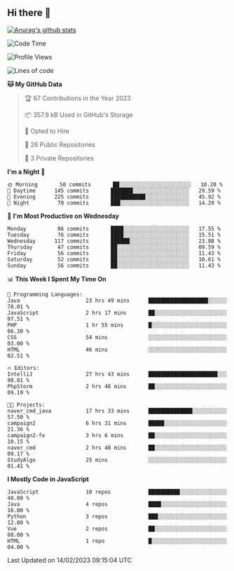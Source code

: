 ## Hi there 👋

[![Anurag's github stats](https://github-readme-stats.vercel.app/api?username=Songwonseok)](https://github.com/anuraghazra/github-readme-stats)



<!--START_SECTION:waka-->
![Code Time](http://img.shields.io/badge/Code%20Time-2%2C077%20hrs%2022%20mins-blue)

![Profile Views](http://img.shields.io/badge/Profile%20Views-3-blue)

![Lines of code](https://img.shields.io/badge/From%20Hello%20World%20I%27ve%20Written-3%20Million%20lines%20of%20code-blue)

**🐱 My GitHub Data** 

> 🏆 67 Contributions in the Year 2023
 > 
> 📦 357.9 kB Used in GitHub's Storage 
 > 
> 💼 Opted to Hire
 > 
> 📜 26 Public Repositories 
 > 
> 🔑 3 Private Repositories  
 > 
**I'm a Night 🦉** 

```text
🌞 Morning       50 commits       ██░░░░░░░░░░░░░░░░░░░░░░░   10.20 % 
🌆 Daytime      145 commits       ███████░░░░░░░░░░░░░░░░░░   29.59 % 
🌃 Evening      225 commits       ███████████░░░░░░░░░░░░░░   45.92 % 
🌙 Night         70 commits       ███░░░░░░░░░░░░░░░░░░░░░░   14.29 % 

```
📅 **I'm Most Productive on Wednesday** 

```text
Monday          86 commits       ████░░░░░░░░░░░░░░░░░░░░░   17.55 % 
Tuesday         76 commits       ████░░░░░░░░░░░░░░░░░░░░░   15.51 % 
Wednesday      117 commits       ██████░░░░░░░░░░░░░░░░░░░   23.88 % 
Thursday        47 commits       ██░░░░░░░░░░░░░░░░░░░░░░░   09.59 % 
Friday          56 commits       ██░░░░░░░░░░░░░░░░░░░░░░░   11.43 % 
Saturday        52 commits       ██░░░░░░░░░░░░░░░░░░░░░░░   10.61 % 
Sunday          56 commits       ██░░░░░░░░░░░░░░░░░░░░░░░   11.43 % 

```


📊 **This Week I Spent My Time On** 

```text
💬 Programming Languages: 
Java                     23 hrs 49 mins      ███████████████████░░░░░░   78.01 % 
JavaScript               2 hrs 17 mins       ██░░░░░░░░░░░░░░░░░░░░░░░   07.51 % 
PHP                      1 hr 55 mins        █░░░░░░░░░░░░░░░░░░░░░░░░   06.30 % 
CSS                      54 mins             ░░░░░░░░░░░░░░░░░░░░░░░░░   03.00 % 
HTML                     46 mins             ░░░░░░░░░░░░░░░░░░░░░░░░░   02.51 % 

🔥 Editors: 
IntelliJ                 27 hrs 43 mins      ██████████████████████░░░   90.81 % 
PhpStorm                 2 hrs 48 mins       ██░░░░░░░░░░░░░░░░░░░░░░░   09.19 % 

🐱‍💻 Projects: 
naver_cmd_java           17 hrs 33 mins      ██████████████░░░░░░░░░░░   57.50 % 
campaign2                6 hrs 31 mins       █████░░░░░░░░░░░░░░░░░░░░   21.36 % 
campaign2-fe             3 hrs 6 mins        ██░░░░░░░░░░░░░░░░░░░░░░░   10.15 % 
naver_cmd                2 hrs 48 mins       ██░░░░░░░░░░░░░░░░░░░░░░░   09.17 % 
StudyAlgo                25 mins             ░░░░░░░░░░░░░░░░░░░░░░░░░   01.41 % 

```

**I Mostly Code in JavaScript** 

```text
JavaScript               10 repos            ██████████░░░░░░░░░░░░░░░   40.00 % 
Java                     4 repos             ████░░░░░░░░░░░░░░░░░░░░░   16.00 % 
Python                   3 repos             ███░░░░░░░░░░░░░░░░░░░░░░   12.00 % 
Vue                      2 repos             ██░░░░░░░░░░░░░░░░░░░░░░░   08.00 % 
HTML                     1 repo              █░░░░░░░░░░░░░░░░░░░░░░░░   04.00 % 

```



 Last Updated on 14/02/2023 09:15:04 UTC
<!--END_SECTION:waka-->
